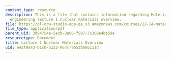 ```yaml
---
content_type: resource
description: This is a file that contains information regarding Materials in nuclear
  engineering lecture 1 nuclear materials overview.
file: https://ol-ocw-studio-app-qa.s3.amazonaws.com/courses/22-14-materials-in-nuclear-engineering-spring-2015/e42f9a43b1c05222967c9b53b686111d_MIT22_14S15_Lecture1.pdf
file_type: application/pdf
parent_uid: 3d94754e-5ecb-2a60-f597-7c309e4be59e
resourcetype: Document
title: Lecture 1 Nuclear Materials Overview
uid: e42f9a43-b1c0-5222-967c-9b53b686111d
---
```

